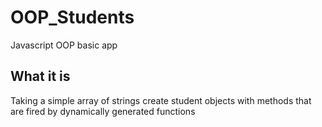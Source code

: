 # OOP_Students
Javascript OOP basic app


## What it is
Taking a simple array of strings create student objects with methods that are fired by dynamically generated functions
